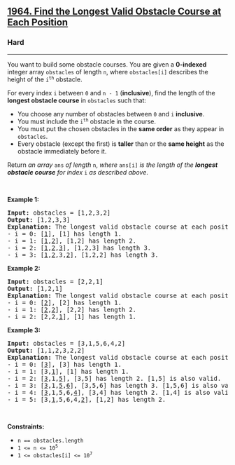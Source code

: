 <h2><a href="https://leetcode.com/problems/find-the-longest-valid-obstacle-course-at-each-position">1964. Find the Longest Valid Obstacle Course at Each Position</a></h2><h3>Hard</h3><hr><p>You want to build some obstacle courses. You are given a <strong>0-indexed</strong> integer array <code>obstacles</code> of length <code>n</code>, where <code>obstacles[i]</code> describes the height of the <code>i<sup>th</sup></code> obstacle.</p>

<p>For every index <code>i</code> between <code>0</code> and <code>n - 1</code> (<strong>inclusive</strong>), find the length of the <strong>longest obstacle course</strong> in <code>obstacles</code> such that:</p>

<ul>
	<li>You choose any number of obstacles between <code>0</code> and <code>i</code> <strong>inclusive</strong>.</li>
	<li>You must include the <code>i<sup>th</sup></code> obstacle in the course.</li>
	<li>You must put the chosen obstacles in the <strong>same order</strong> as they appear in <code>obstacles</code>.</li>
	<li>Every obstacle (except the first) is <strong>taller</strong> than or the <strong>same height</strong> as the obstacle immediately before it.</li>
</ul>

<p>Return <em>an array</em> <code>ans</code> <em>of length</em> <code>n</code>, <em>where</em> <code>ans[i]</code> <em>is the length of the <strong>longest obstacle course</strong> for index</em> <code>i</code><em> as described above</em>.</p>

<p>&nbsp;</p>
<p><strong class="example">Example 1:</strong></p>

<pre>
<strong>Input:</strong> obstacles = [1,2,3,2]
<strong>Output:</strong> [1,2,3,3]
<strong>Explanation:</strong> The longest valid obstacle course at each position is:
- i = 0: [<u>1</u>], [1] has length 1.
- i = 1: [<u>1</u>,<u>2</u>], [1,2] has length 2.
- i = 2: [<u>1</u>,<u>2</u>,<u>3</u>], [1,2,3] has length 3.
- i = 3: [<u>1</u>,<u>2</u>,3,<u>2</u>], [1,2,2] has length 3.
</pre>

<p><strong class="example">Example 2:</strong></p>

<pre>
<strong>Input:</strong> obstacles = [2,2,1]
<strong>Output:</strong> [1,2,1]
<strong>Explanation: </strong>The longest valid obstacle course at each position is:
- i = 0: [<u>2</u>], [2] has length 1.
- i = 1: [<u>2</u>,<u>2</u>], [2,2] has length 2.
- i = 2: [2,2,<u>1</u>], [1] has length 1.
</pre>

<p><strong class="example">Example 3:</strong></p>

<pre>
<strong>Input:</strong> obstacles = [3,1,5,6,4,2]
<strong>Output:</strong> [1,1,2,3,2,2]
<strong>Explanation:</strong> The longest valid obstacle course at each position is:
- i = 0: [<u>3</u>], [3] has length 1.
- i = 1: [3,<u>1</u>], [1] has length 1.
- i = 2: [<u>3</u>,1,<u>5</u>], [3,5] has length 2. [1,5] is also valid.
- i = 3: [<u>3</u>,1,<u>5</u>,<u>6</u>], [3,5,6] has length 3. [1,5,6] is also valid.
- i = 4: [<u>3</u>,1,5,6,<u>4</u>], [3,4] has length 2. [1,4] is also valid.
- i = 5: [3,<u>1</u>,5,6,4,<u>2</u>], [1,2] has length 2.
</pre>

<p>&nbsp;</p>
<p><strong>Constraints:</strong></p>

<ul>
	<li><code>n == obstacles.length</code></li>
	<li><code>1 &lt;= n &lt;= 10<sup>5</sup></code></li>
	<li><code>1 &lt;= obstacles[i] &lt;= 10<sup>7</sup></code></li>
</ul>
